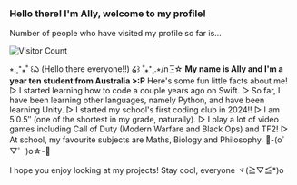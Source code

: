### Hello there! I'm Ally, welcome to my profile!


Number of people who have visited my profile so far is...

![Visitor Count](https://profile-counter.glitch.me/{AllyOMara}/count.svg)


⭒.˳⁺⁎˚ ꒰ఎ (Hello there everyone!!) ໒꒱ ˚⁎⁺˳.⭒/n
-͟͟͞☆ **My name is Ally and I'm a year ten student from Australia >:P**
Here's some fun little facts about me!
▷ I started learning how to code a couple years ago on Swift.
▷ So far, I have been learning other languages, namely Python, and have been learning Unity.
▷ I started my school's first coding club in 2024!!
▷ I am 5′0.5″ (one of the shortest in my grade, naturally).
▷ I play a lot of video games including Call of Duty (Modern Warfare and Black Ops) and TF2!
▷ At school, my favourite subjects are Maths, Biology and Philosophy.
:white_heart:-(o゜▽゜)o☆-:white_heart:

I hope you enjoy looking at my projects! Stay cool, everyone ヾ(≧▽≦*)o
